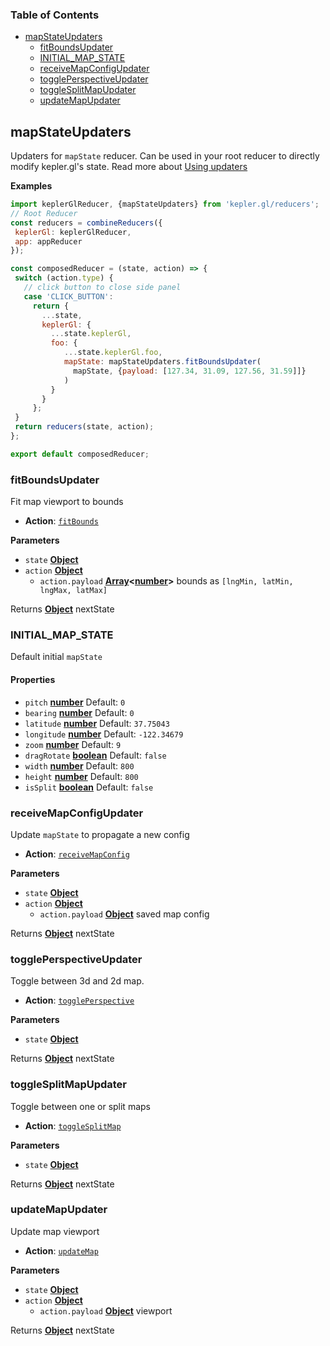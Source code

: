 <!-- Generated by documentation.js. Update this documentation by updating the source code. -->

### Table of Contents

-   [mapStateUpdaters](#mapstateupdaters)
    -   [fitBoundsUpdater](#fitboundsupdater)
    -   [INITIAL_MAP_STATE](#initial_map_state)
    -   [receiveMapConfigUpdater](#receivemapconfigupdater)
    -   [togglePerspectiveUpdater](#toggleperspectiveupdater)
    -   [toggleSplitMapUpdater](#togglesplitmapupdater)
    -   [updateMapUpdater](#updatemapupdater)

## mapStateUpdaters

Updaters for `mapState` reducer. Can be used in your root reducer to directly modify kepler.gl's state.
Read more about [Using updaters][15]

**Examples**

```javascript
import keplerGlReducer, {mapStateUpdaters} from 'kepler.gl/reducers';
// Root Reducer
const reducers = combineReducers({
 keplerGl: keplerGlReducer,
 app: appReducer
});

const composedReducer = (state, action) => {
 switch (action.type) {
   // click button to close side panel
   case 'CLICK_BUTTON':
     return {
       ...state,
       keplerGl: {
         ...state.keplerGl,
         foo: {
            ...state.keplerGl.foo,
            mapState: mapStateUpdaters.fitBoundsUpdater(
              mapState, {payload: [127.34, 31.09, 127.56, 31.59]]}
            )
         }
       }
     };
 }
 return reducers(state, action);
};

export default composedReducer;
```

### fitBoundsUpdater

Fit map viewport to bounds

-   **Action**: [`fitBounds`][16]

**Parameters**

-   `state` **[Object][17]** 
-   `action` **[Object][17]** 
    -   `action.payload` **[Array][18]&lt;[number][19]>** bounds as `[lngMin, latMin, lngMax, latMax]`

Returns **[Object][17]** nextState

### INITIAL_MAP_STATE

Default initial `mapState`

#### Properties

-   `pitch` **[number][19]** Default: `0`
-   `bearing` **[number][19]** Default: `0`
-   `latitude` **[number][19]** Default: `37.75043`
-   `longitude` **[number][19]** Default: `-122.34679`
-   `zoom` **[number][19]** Default: `9`
-   `dragRotate` **[boolean][20]** Default: `false`
-   `width` **[number][19]** Default: `800`
-   `height` **[number][19]** Default: `800`
-   `isSplit` **[boolean][20]** Default: `false`

### receiveMapConfigUpdater

Update `mapState` to propagate a new config

-   **Action**: [`receiveMapConfig`][21]

**Parameters**

-   `state` **[Object][17]** 
-   `action` **[Object][17]** 
    -   `action.payload` **[Object][17]** saved map config

Returns **[Object][17]** nextState

### togglePerspectiveUpdater

Toggle between 3d and 2d map.

-   **Action**: [`togglePerspective`][22]

**Parameters**

-   `state` **[Object][17]** 

Returns **[Object][17]** nextState

### toggleSplitMapUpdater

Toggle between one or split maps

-   **Action**: [`toggleSplitMap`][23]

**Parameters**

-   `state` **[Object][17]** 

Returns **[Object][17]** nextState

### updateMapUpdater

Update map viewport

-   **Action**: [`updateMap`][24]

**Parameters**

-   `state` **[Object][17]** 
-   `action` **[Object][17]** 
    -   `action.payload` **[Object][17]** viewport

Returns **[Object][17]** nextState

[1]: #mapstateupdaters

[2]: #examples

[3]: #fitboundsupdater

[4]: #parameters

[5]: #initial_map_state

[6]: #properties

[7]: #receivemapconfigupdater

[8]: #parameters-1

[9]: #toggleperspectiveupdater

[10]: #parameters-2

[11]: #togglesplitmapupdater

[12]: #parameters-3

[13]: #updatemapupdater

[14]: #parameters-4

[15]: ../advanced-usage/using-updaters.md

[16]: ../actions/actions.md#fitbounds

[17]: https://developer.mozilla.org/docs/Web/JavaScript/Reference/Global_Objects/Object

[18]: https://developer.mozilla.org/docs/Web/JavaScript/Reference/Global_Objects/Array

[19]: https://developer.mozilla.org/docs/Web/JavaScript/Reference/Global_Objects/Number

[20]: https://developer.mozilla.org/docs/Web/JavaScript/Reference/Global_Objects/Boolean

[21]: ../actions/actions.md#receivemapconfig

[22]: ../actions/actions.md#toggleperspective

[23]: ../actions/actions.md#togglesplitmap

[24]: ../actions/actions.md#updatemap
